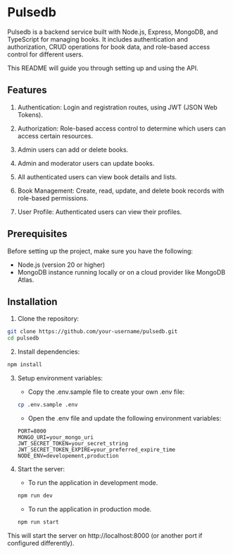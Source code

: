 # Pulsedb

Pulsedb is a backend service built with Node.js, Express, MongoDB, and TypeScript for managing books. It includes authentication and authorization, CRUD operations for book data, and role-based access control for different users.

This README will guide you through setting up and using the API.

## Features

1. Authentication: Login and registration routes, using JWT (JSON Web Tokens).

2. Authorization: Role-based access control to determine which users can access certain resources.
3. Admin users can add or delete books.
4. Admin and moderator users can update books.
5. All authenticated users can view book details and lists.
6. Book Management: Create, read, update, and delete book records with role-based permissions.
7. User Profile: Authenticated users can view their profiles.

## Prerequisites

Before setting up the project, make sure you have the following:

- Node.js (version 20 or higher)
- MongoDB instance running locally or on a cloud provider like MongoDB Atlas.

## Installation

1. Clone the repository:

```bash
git clone https://github.com/your-username/pulsedb.git
cd pulsedb
```

2. Install dependencies:

```bash
npm install
```

3. Setup environment variables:

   - Copy the .env.sample file to create your own .env file:

   ```bash
   cp .env.sample .env
   ```

   - Open the .env file and update the following environment variables:

   ```env
   PORT=8000
   MONGO_URI=your_mongo_uri
   JWT_SECRET_TOKEN=your_secret_string
   JWT_SECRET_TOKEN_EXPIRE=your_preferred_expire_time
   NODE_ENV=developement,production
   ```

4. Start the server:

   - To run the application in development mode.

   ```bash
   npm run dev
   ```

   - To run the application in production mode.

   ```bash
   npm run start
   ```

This will start the server on http://localhost:8000 (or another port if configured differently).
